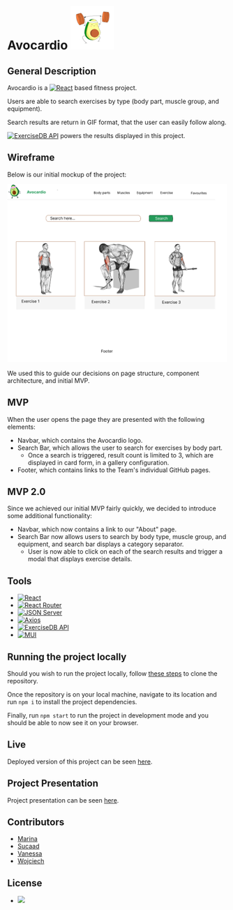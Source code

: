 # Avocardio <img src="./docs/logo.png"  width="100" height="100">

## General Description

Avocardio is a [![React](https://img.shields.io/badge/React-turquoise)](https://react.dev/) based fitness project.

Users are able to search exercises by type (body part, muscle group, and equipment).

Search results are return in GIF format, that the user can easily follow along.

[![ExerciseDB API](https://img.shields.io/badge/ExerciseDB-grey)](https://rapidapi.com/justin-WFnsXH_t6/api/exercisedb) powers the results displayed in this project.

## Wireframe

Below is our initial mockup of the project:

![wireframe](./docs/wireframe1.png)

We used this to guide our decisions on page structure, component architecture, and initial MVP.

## MVP

When the user opens the page they are presented with the following elements:

- Navbar, which contains the Avocardio logo.
- Search Bar, which allows the user to search for exercises by body part.
  - Once a search is triggered, result count is limited to 3, which are displayed in card form, in a gallery configuration.
- Footer, which contains links to the Team's individual GitHub pages.

## MVP 2.0

Since we achieved our initial MVP fairly quickly, we decided to introduce some additional functionality:

- Navbar, which now contains a link to our "About" page.
- Search Bar now allows users to search by body type, muscle group, and equipment, and search bar displays a category separator.
  - User is now able to click on each of the search results and trigger a modal that displays exercise details.

## Tools

- [![React](https://img.shields.io/badge/React-turquoise)](https://react.dev/)
- [![React Router](https://img.shields.io/badge/React%20Router-red)](https://reactrouter.com/en/main)
- [![JSON Server](https://img.shields.io/badge/JSON%20Server-green)](https://github.com/typicode/json-server)
- [![Axios](https://img.shields.io/badge/Axios-purple)](https://axios-http.com/)
- [![ExerciseDB API](https://img.shields.io/badge/ExerciseDB-grey)](https://rapidapi.com/justin-WFnsXH_t6/api/exercisedb)
- [![MUI](https://img.shields.io/badge/Material%20UI-blue)](https://mui.com/)
<!-- - [![Animate.css](https://img.shields.io/badge/Animate.css-orange)](https://animate.style/) -->

## Running the project locally

Should you wish to run the project locally, follow [these steps](https://docs.github.com/en/repositories/creating-and-managing-repositories/cloning-a-repository) to clone the repository.

Once the repository is on your local machine, navigate to its location and run `npm i` to install the project dependencies.

Finally, run `npm start` to run the project in development mode and you should be able to now see it on your browser.

## Live

Deployed version of this project can be seen [here](https://sparkling-jalebi-c54467.netlify.app/).

## Project Presentation

Project presentation can be seen [here](https://docs.google.com/presentation/d/1ey4E9oBPxLmly65J8s72W0WljHtbvkLaLoKWw7G6NmY/edit?usp=share_link).

## Contributors

- [Marina](https://github.com/marinaongithub)
- [Sucaad](https://github.com/Sucaad-kulane)
- [Vanessa](https://github.com/vcdsc)
- [Wojciech](https://github.com/W-JK)

## License

- [![](https://img.shields.io/badge/MIT-blue)](https://choosealicense.com/licenses/)
